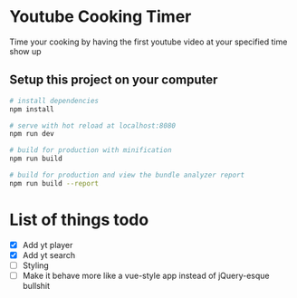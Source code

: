 # Youtube Cooking Timer

Time your cooking by having the first youtube video at your specified time show up

## Setup this project on your computer

``` bash
# install dependencies
npm install

# serve with hot reload at localhost:8080
npm run dev

# build for production with minification
npm run build

# build for production and view the bundle analyzer report
npm run build --report
```

# List of things todo
- [x] Add yt player 
- [x] Add yt search   
- [ ] Styling
- [ ] Make it behave more like a vue-style app instead of jQuery-esque bullshit